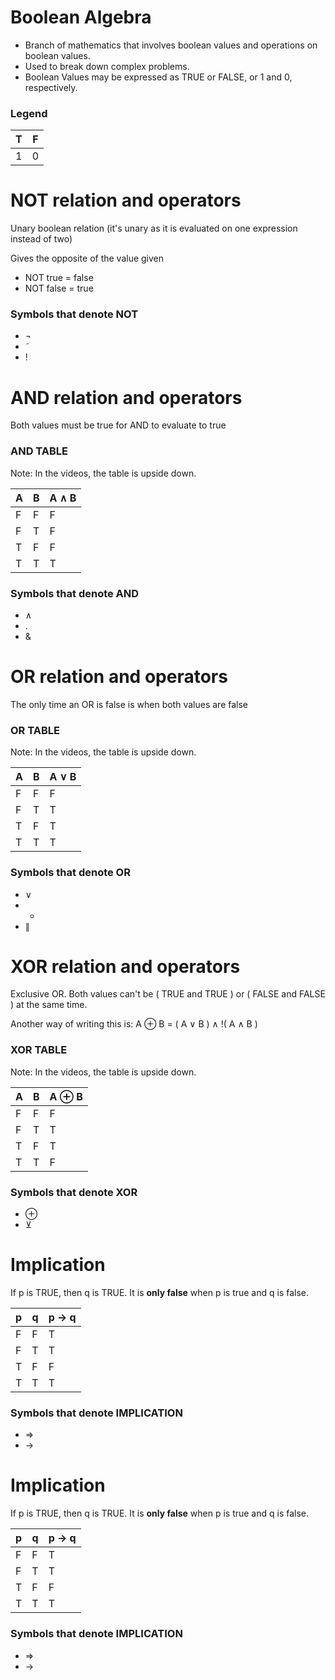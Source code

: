 # Boolean Algebra

- Branch of mathematics that involves boolean values and operations on boolean values.
- Used to break down complex problems.
- Boolean Values may be expressed as TRUE or FALSE, or 1 and 0, respectively.

### Legend

T | F
--- | ---
1 | 0

# NOT relation and operators

Unary boolean relation (it's unary as it is evaluated on one expression instead of two)

Gives the opposite of the value given

- NOT true = false
- NOT false = true

### Symbols that denote NOT

- ¬
- ˜
- !

# AND relation and operators

Both values must be true for AND to evaluate to true

### AND TABLE

Note: In the videos, the table is upside down.

A | B | A ∧ B
--- | --- | ---
F | F | F
F | T | F
T | F | F
T | T | T

### Symbols that denote AND

- ∧
- .
- &

# OR relation and operators

The only time an OR is false is when both values are false

### OR TABLE

Note: In the videos, the table is upside down.

A | B | A ∨ B
--- | --- | ---
F | F | F
F | T | T
T | F | T
T | T | T

### Symbols that denote OR

- ∨
- +
- ∥

# XOR relation and operators

Exclusive OR.  Both values can't be ( TRUE and TRUE ) or ( FALSE and FALSE ) at the same time.

Another way of writing this is: A ⊕ B = ( A ∨ B ) ∧ !( A ∧ B )

### XOR TABLE

Note: In the videos, the table is upside down.

A | B | A ⊕ B
--- | --- | ---
F | F | F
F | T | T
T | F | T
T | T | F

### Symbols that denote XOR

- ⊕
- ⊻

# Implication 

If p is TRUE, then q is TRUE.  It is **only false** when p is true and q is false.

p | q | p → q
--- | --- | ---
F | F | T
F | T | T
T | F | F
T | T | T

### Symbols that denote IMPLICATION
- ⇒
- →


# Implication 

If p is TRUE, then q is TRUE.  It is **only false** when p is true and q is false.

p | q | p → q
--- | --- | ---
F | F | T
F | T | T
T | F | F
T | T | T

### Symbols that denote IMPLICATION
- ⇒
- →
